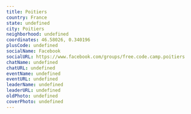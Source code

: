 ```yaml
---
title: Poitiers
country: France
state: undefined
city: Poitiers
neighborhood: undefined
coordinates: 46.58026, 0.340196
plusCode: undefined
socialName: Facebook
socialURL: https://www.facebook.com/groups/free.code.camp.poitiers
chatName: undefined
chatURL: undefined
eventName: undefined
eventURL: undefined
leaderName: undefined
leaderURL: undefined
oldPhoto: undefined
coverPhoto: undefined
---
```

